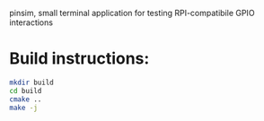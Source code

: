 pinsim,
small terminal application for testing RPI-compatibile GPIO interactions


# Build instructions:
~~~bash
mkdir build
cd build
cmake ..
make -j
~~~


